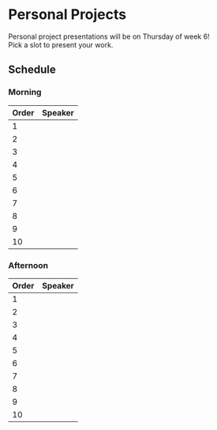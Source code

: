 # Personal Projects

Personal project presentations will be on Thursday of week 6!<br> 
Pick a slot to present your work. 

## Schedule

### Morning

| Order | Speaker        |
| ----- | -------------- |
|   1   |                |
|   2   |                |
|   3   |                |
|   4   |                |
|   5   |                |
|   6   |                |
|   7   |                |
|   8   |                |
|   9   |                |
|   10  |                |

### Afternoon

| Order | Speaker        |
| ----- | -------------- |
|   1   |                |
|   2   |                |
|   3   |                |
|   4   |                |
|   5   |                |
|   6   |                |
|   7   |                |
|   8   |                |
|   9   |                |
|   10  |                |
